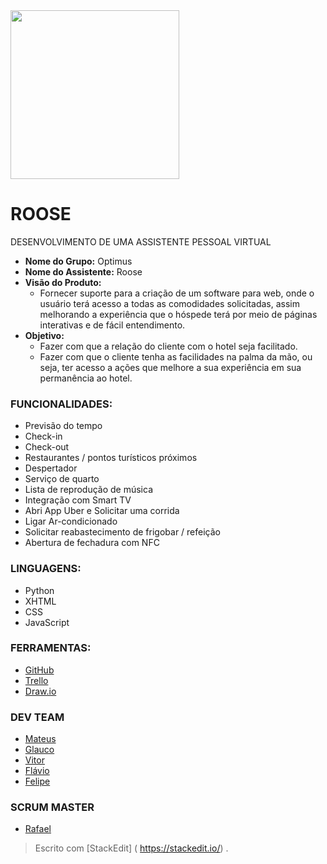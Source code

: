 <img src="https://github.com/mateuscamargo/Roose_App/blob/master/Roose.jpg" width="270px" heigth="270px" align="i">


# ROOSE

DESENVOLVIMENTO DE UMA ASSISTENTE PESSOAL VIRTUAL

- **Nome do Grupo:** Optimus 
- **Nome do Assistente:** Roose
- **Visão do Produto:** 
   - Fornecer suporte para a criação de um software para web, onde o usuário terá acesso a todas as comodidades solicitadas, assim melhorando a experiência que o hóspede terá por meio de páginas interativas e de fácil entendimento.
- **Objetivo:**
  - Fazer com que a relação do cliente com o
hotel seja facilitado. 
  - Fazer com que o cliente tenha as facilidades
na palma da mão, ou seja, ter acesso a ações
que melhore a sua experiência em sua permanência ao hotel.

 ### FUNCIONALIDADES:
 - Previsão do tempo
 - Check-in
 - Check-out
 - Restaurantes / pontos turísticos próximos
 - Despertador
 - Serviço de quarto
 - Lista de reprodução de música
 - Integração com Smart TV
 - Abri App Uber e Solicitar uma corrida
 - Ligar Ar-condicionado
 - Solicitar reabastecimento de frigobar / refeição
 - Abertura de fechadura com NFC
 
### LINGUAGENS:
- Python
- XHTML
- CSS
- JavaScript

### FERRAMENTAS:
- [GitHub](https://github.com/mateuscamargo/Roose_App)
- [Trello](https://trello.com/b/oUfxIrLz/app-roose)
- [Draw.io](https://draw.io)

### DEV TEAM
- [Mateus](https://github.com/mateuscamargo)
- [Glauco](github.com/RafaelRCLima)
- [Vitor]()
- [Flávio]()
- [Felipe]()
 
### SCRUM MASTER

- [Rafael]()






> Escrito com [StackEdit] ( https://stackedit.io/) .
<!--stackedit_data:
eyJoaXN0b3J5IjpbNDMyMzk2NTg4LDM3Nzg1ODk3MCwxMjQzMD
gyMTg5LC0yNzM0MDYwMzksNjAzMDMzMjM0LDEyNjYxMzAzOTQs
NDEzMDUxNjc5LDIwNzE2MDc0NDksMTIyNzE0MTI4NiwtNDk4Nz
czOTg5LDEyMzIxODM2MDFdfQ==
-->